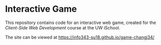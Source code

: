 # Interactive Game

This repository contains code for an interactive web game, created for the _Client-Side Web Development_ course at the UW iSchool.

The site can be viewed at <https://info343-su18.github.io/game-changj34/>
